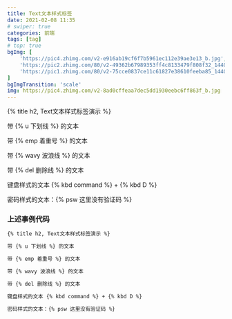 ```yaml
---
title: Text文本样式标签
date: 2021-02-08 11:35
# swiper: true
categories: 前端
tags: [tag]
# top: true
bgImg: [
    'https://pic4.zhimg.com/v2-e916ab19cf6f7b5961ec112e39ae3e13_b.jpg',
    'https://pic2.zhimg.com/80/v2-49362b67989353ff4c8133479f808f32_1440w.jpg?source=1940ef5c',
    'https://pic1.zhimg.com/80/v2-75cce0837ce11c61827e38610feeba85_1440w.jpg?source=1940ef5c'
]
bgImgTransition: 'scale'
img: https://pic4.zhimg.com/v2-8ad0cffeaa7dec5dd1930eebc6ff863f_b.jpg
---
```

{% title h2, Text文本样式标签演示 %}

带 {% u 下划线 %} 的文本

带 {% emp 着重号 %} 的文本

带 {% wavy 波浪线 %} 的文本

带 {% del 删除线 %} 的文本

键盘样式的文本 {% kbd command %} + {% kbd D %}

密码样式的文本：{% psw 这里没有验证码 %}

### 上述事例代码
```bash
{% title h2, Text文本样式标签演示 %}

带 {% u 下划线 %} 的文本

带 {% emp 着重号 %} 的文本

带 {% wavy 波浪线 %} 的文本

带 {% del 删除线 %} 的文本

键盘样式的文本 {% kbd command %} + {% kbd D %}

密码样式的文本：{% psw 这里没有验证码 %}
```